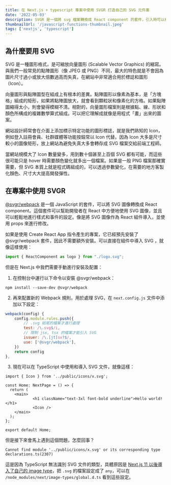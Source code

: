 ```yaml
---
title: 在 Next.js + typescript 專案中使用 SVGR 打造自己的 SVG 元件庫
date: '2022-05-03'
description: SVGR 是一個將 svg 檔案轉換成 React component 的套件，引入時可以根據當下需求修改所需的屬性，使用起來十分簡潔，因此將網站用到的 svg 檔案都做成 component 便可集中管理。
thumbnailUrl: '/javascript-functions-thumbnail.jpeg'
tags: ['nextjs', 'typescript']
---
```

  
## 為什麼要用 SVG

SVG 是一種圖形格式，是可縮放向量圖形 (Scalable Vector Graphics) 的縮寫。與我們一般常見的點陣圖形（像 JPEG 或 PNG）不同，最大的特色就是不會因為圖片尺寸過小或放大倍數過高而失真，在網站中非常適合用於標誌和圖形（Icon）。

向量圖形與點陣圖型在組成上有根本的差異。點陣圖形以像素為基本，是「方塊格」組成的矩形，如果將點陣圖放大，就會看到顆粒狀和像素化的方格。如果點陣圖縮得太小，則會變得模糊不清。相對的，向量圖形檔案則是根據點、線、形狀和顏色所構成的複雜數學算式組成。可以把它理解成就像是用程式「畫」出來的圖案。

網站設計師常會在介面上添加標示特定功能的圖形標誌，就是我們熟知的 Icon，例如登入註冊會員、社群媒體等功能按鈕常以 Icon 代替。因為 Icon 大多是尺寸較小的圖像矩形，放上網站為避免失真大多會轉存成 SVG 檔案交給前端工程師。

當網站規模大了 Icon 數量變多，用到數十個甚至上百個 SVG 都有可能，而這些很可能只是 hover 時需要顏色變化就多出一個檔案。如果是一般 PNG 檔案那確實需要，但 SVG 本質上就是程式碼組成的，可以透過參數變化，在需要的地方客製化顏色、尺寸大大提高開發彈性。

## 在專案中使用 SVGR

[@svgr/webpack](https://react-svgr.com/) 是一個 JavaScript 的套件，可以將 SVG 圖像轉換成 React component。這個套件可以幫助開發者在 React 中方便地使用 SVG 圖像，並且可以輕鬆地進行樣式和事件的設定。像是將 SVG 圖像作為 React 組件導入，並使用 props 來進行修改。

如果是使用 Create React App 指令產生的專案，它已經預先安裝了 @svgr/webpack 套件，因此不需要額外安裝。可以直接在組件中導入 SVG ，就像這樣使用：

```jsx
import { ReactComponent as logo } from "./logo.svg";
```

但是在 Next.js 中我們需要手動進行安裝及配置：

1. 在控制台中運行以下命令以安裝 @svgr/webpack：

`npm install --save-dev @svgr/webpack`

2. 再來配置新的 Webpack 規則，用於處理 SVG，在 `next.config.js` 文件中添加以下設定：

```js
webpack(config) {
	config.module.rules.push({
		// .svg 結尾的檔案才進行處理
		test: /\.svg$/i,
		// 限制 jsx, tsx 的檔案才能引入 SVG
		issuer: /\.[jt]sx?$/,
		use: ['@svgr/webpack'],
	})
	return config
},
```

3. 現在可以在 TypeScript 中使用和導入 SVG 文件，就像這樣：

```tsx
import { Icon } from '../public/icons/x.svg';

const Home: NextPage = () => {
  return (
    <main>
			<h1 className="text-3xl font-bold underline">Hello world!</h1>
			<Icon />
    </main>
  );
};

export default Home;
```

但是接下來會馬上遇到這個問題，怎麼回事？

```
Cannot find module '../public/icons/x.svg' or its corresponding type declarations.ts(2307)
```

這是因為 TypeScript 無法識別 SVG 文件的類型，具體原因是 [Next.js 11 以後導入了自己的 image type](https://github.com/vercel/next.js/pull/26485)，把 `.svg` 的檔案設定成了 `any`，可以在 `/node_modules/next/image-types/global.d.ts` 看到這些設定。